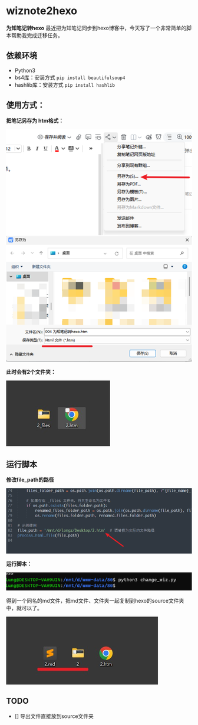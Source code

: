 # wiznote2hexo
**为知笔记转hexo**
最近把为知笔记同步到hexo博客中，今天写了一个非常简单的脚本帮助我完成迁移任务。


## 依赖环境
- Python3
- bs4库：安装方式 `pip install beautifulsoup4`
- hashlib库：安装方式 `pip install hashlib`



## 使用方式：
**把笔记另存为 htm格式：**

![](index_files/a7cc71bb-ee2c-4004-83e8-4483120a511a.png)
![](index_files/6e49ea83-1ef6-44f4-b823-8d437ee89e6c.png)

**此时会有2个文件夹：**

![](index_files/0092d583-c7e6-4106-9d1e-686495fc6deb.jpg)




## 运行脚本
**修改file_path的路径**

![](index_files/8b92cca7-051e-42c1-8c30-51c5b21551cf.png)

**运行脚本：**

![](index_files/2b89c06e-690c-4ed6-9725-84f1737408cb.png)

得到一个同名的md文件，把md文件、文件夹一起复制到hexo的source文件夹中，就可以了。

![](index_files/c26721b4-9ed4-48b5-837c-767fd3c83b42.jpg)



## TODO
- [] 导出文件直接放到source文件夹
